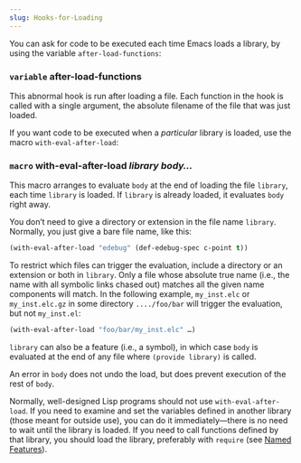 ```yaml
---
slug: Hooks-for-Loading
---
```


You can ask for code to be executed each time Emacs loads a library, by using the variable `after-load-functions`:

### <span className="tag variable">`variable`</span> **after-load-functions**

This abnormal hook is run after loading a file. Each function in the hook is called with a single argument, the absolute filename of the file that was just loaded.

If you want code to be executed when a *particular* library is loaded, use the macro `with-eval-after-load`:

### <span className="tag macro">`macro`</span> **with-eval-after-load** *library body…*

This macro arranges to evaluate `body` at the end of loading the file `library`, each time `library` is loaded. If `library` is already loaded, it evaluates `body` right away.

You don’t need to give a directory or extension in the file name `library`. Normally, you just give a bare file name, like this:

```lisp
(with-eval-after-load "edebug" (def-edebug-spec c-point t))
```

To restrict which files can trigger the evaluation, include a directory or an extension or both in `library`. Only a file whose absolute true name (i.e., the name with all symbolic links chased out) matches all the given name components will match. In the following example, `my_inst.elc` or `my_inst.elc.gz` in some directory `..../foo/bar` will trigger the evaluation, but not `my_inst.el`:

```lisp
(with-eval-after-load "foo/bar/my_inst.elc" …)
```

`library` can also be a feature (i.e., a symbol), in which case `body` is evaluated at the end of any file where `(provide library)` is called.

An error in `body` does not undo the load, but does prevent execution of the rest of `body`.

Normally, well-designed Lisp programs should not use `with-eval-after-load`. If you need to examine and set the variables defined in another library (those meant for outside use), you can do it immediately—there is no need to wait until the library is loaded. If you need to call functions defined by that library, you should load the library, preferably with `require` (see [Named Features](/docs/elisp/Named-Features)).
